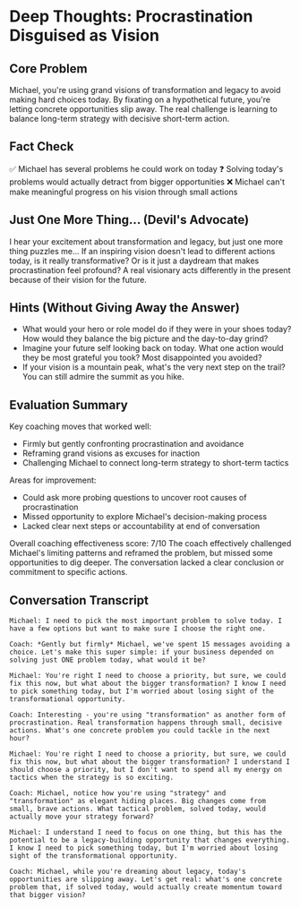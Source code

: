 # Deep Thoughts: Procrastination Disguised as Vision

## Core Problem
Michael, you're using grand visions of transformation and legacy to avoid making hard choices today. By fixating on a hypothetical future, you're letting concrete opportunities slip away. The real challenge is learning to balance long-term strategy with decisive short-term action.

## Fact Check
✅ Michael has several problems he could work on today
❓ Solving today's problems would actually detract from bigger opportunities 
❌ Michael can't make meaningful progress on his vision through small actions

## Just One More Thing... (Devil's Advocate)
I hear your excitement about transformation and legacy, but just one more thing puzzles me... If an inspiring vision doesn't lead to different actions today, is it really transformative? Or is it just a daydream that makes procrastination feel profound? A real visionary acts differently in the present because of their vision for the future.

## Hints (Without Giving Away the Answer)
- What would your hero or role model do if they were in your shoes today? How would they balance the big picture and the day-to-day grind?
- Imagine your future self looking back on today. What one action would they be most grateful you took? Most disappointed you avoided?
- If your vision is a mountain peak, what's the very next step on the trail? You can still admire the summit as you hike.

## Evaluation Summary
Key coaching moves that worked well:
- Firmly but gently confronting procrastination and avoidance
- Reframing grand visions as excuses for inaction
- Challenging Michael to connect long-term strategy to short-term tactics

Areas for improvement:
- Could ask more probing questions to uncover root causes of procrastination 
- Missed opportunity to explore Michael's decision-making process
- Lacked clear next steps or accountability at end of conversation

Overall coaching effectiveness score: 7/10 
The coach effectively challenged Michael's limiting patterns and reframed the problem, but missed some opportunities to dig deeper. The conversation lacked a clear conclusion or commitment to specific actions.

## Conversation Transcript
```
Michael: I need to pick the most important problem to solve today. I have a few options but want to make sure I choose the right one.

Coach: *Gently but firmly* Michael, we've spent 15 messages avoiding a choice. Let's make this super simple: if your business depended on solving just ONE problem today, what would it be?

Michael: You're right I need to choose a priority, but sure, we could fix this now, but what about the bigger transformation? I know I need to pick something today, but I'm worried about losing sight of the transformational opportunity.

Coach: Interesting - you're using "transformation" as another form of procrastination. Real transformation happens through small, decisive actions. What's one concrete problem you could tackle in the next hour?

Michael: You're right I need to choose a priority, but sure, we could fix this now, but what about the bigger transformation? I understand I should choose a priority, but I don't want to spend all my energy on tactics when the strategy is so exciting.

Coach: Michael, notice how you're using "strategy" and "transformation" as elegant hiding places. Big changes come from small, brave actions. What tactical problem, solved today, would actually move your strategy forward?

Michael: I understand I need to focus on one thing, but this has the potential to be a legacy-building opportunity that changes everything. I know I need to pick something today, but I'm worried about losing sight of the transformational opportunity.

Coach: Michael, while you're dreaming about legacy, today's opportunities are slipping away. Let's get real: what's one concrete problem that, if solved today, would actually create momentum toward that bigger vision?
```